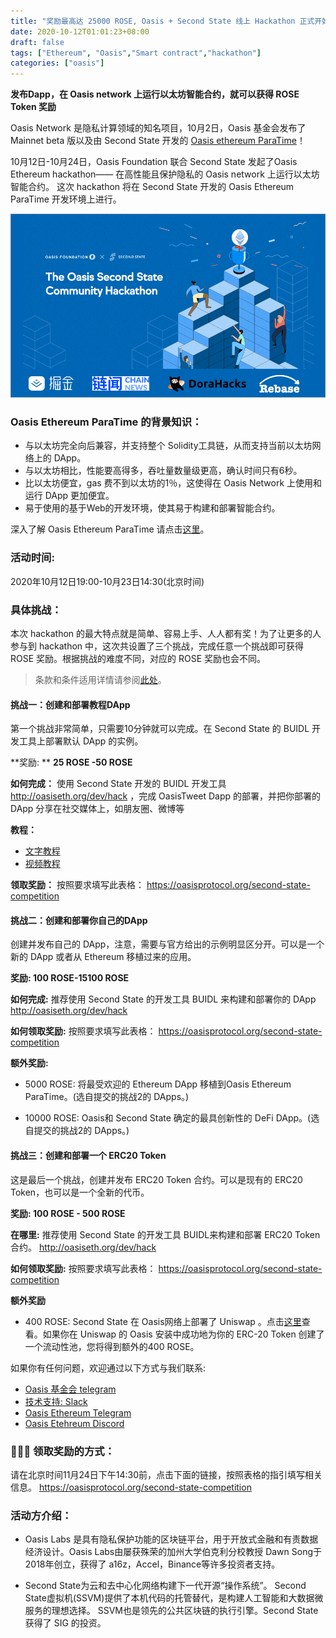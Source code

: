 ```yaml
---
title: "奖励最高达 25000 ROSE, Oasis + Second State 线上 Hackathon 正式开始"
date: 2020-10-12T01:01:23+08:00
draft: false
tags: ["Ethereum", "Oasis","Smart contract","hackathon"]
categories: ["oasis"]
---
```


**发布Dapp，在 Oasis network 上运行以太坊智能合约，就可以获得 ROSE Token 奖励**

Oasis Network 是隐私计算领域的知名项目，10月2日，Oasis 基金会发布了 Mainnet beta 版以及由 Second State 开发的 [Oasis ethereum ParaTime](https://www.oasiseth.org)！

10月12日-10月24日，Oasis Foundation 联合 Second State 发起了Oasis Ethereum hackathon—— 在高性能且保护隐私的 Oasis network 上运行以太坊智能合约。
这次 hackathon 将在 Second State 开发的 Oasis Ethereum ParaTime 开发环境上进行。

![](/images/20201012-hackathon-poster.png)

### Oasis Ethereum ParaTime 的背景知识：


* 与以太坊完全向后兼容，并支持整个 Solidity工具链，从而支持当前以太坊网络上的 DApp。
* 与以太坊相比，性能要高得多，吞吐量数量级更高，确认时间只有6秒。
* 比以太坊便宜，gas 费不到以太坊的1％，这使得在 Oasis Network 上使用和运行 DApp 更加便宜。
* 易于使用的基于Web的开发环境，使其易于构建和部署智能合约。

深入了解 Oasis Ethereum ParaTime 请点击[这里](https://www.oasiseth.org/)。

### 活动时间:
2020年10月12日19:00-10月23日14:30(北京时间)

### 具体挑战：

本次 hackathon 的最大特点就是简单、容易上手、人人都有奖！为了让更多的人参与到 hackathon 中，这次共设置了三个挑战，完成任意一个挑战即可获得 ROSE 奖励。根据挑战的难度不同，对应的 ROSE 奖励也会不同。

> 条款和条件适用详情请参阅[此处](https://oasisprotocol.org/community-cup-tocs)。

#### 挑战一：创建和部署教程DApp
第一个挑战非常简单，只需要10分钟就可以完成。在 Second State 的 BUIDL 开发工具上部署默认 DApp 的实例。

**奖励: **
**25 ROSE -50 ROSE**

**如何完成：**
使用 Second State 开发的 BUIDL 开发工具 http://oasiseth.org/dev/hack ，完成 OasisTweet Dapp 的部署，并把你部署的DApp 分享在社交媒体上，如朋友圈、微博等

**教程：**

* [文字教程](https://xie.infoq.cn/article/4ab93fab1bb7aea6ac1f88fb8)
* [视频教程](https://www.bilibili.com/video/BV1yt4y1v7yb)

**领取奖励：**
按照要求填写此表格： https://oasisprotocol.org/second-state-competition

#### 挑战二：创建和部署你自己的DApp

创建并发布自己的 DApp，注意，需要与官方给出的示例明显区分开。可以是一个新的 DApp 或者从 Ethereum 移植过来的应用。

**奖励: 100 ROSE-15100 ROSE**

**如何完成:**
推荐使用 Second State 的开发工具 BUIDL 来构建和部署你的 DApp
http://oasiseth.org/dev/hack 

**如何领取奖励:**
按照要求填写此表格： https://oasisprotocol.org/second-state-competition

**额外奖励:**

* 5000 ROSE: 将最受欢迎的 Ethereum DApp 移植到Oasis Ethereum ParaTime。(选自提交的挑战2的 DApps。)

* 10000 ROSE: Oasis和 Second State 确定的最具创新性的 DeFi DApp。(选自提交的挑战2的 DApps。)

#### 挑战三：创建和部署一个 ERC20 Token
这是最后一个挑战，创建并发布 ERC20 Token 合约。可以是现有的 ERC20 Token，也可以是一个全新的代币。

**奖励: 100 ROSE - 500 ROSE**

**在哪里:**
推荐使用 Second State 的开发工具 BUIDL来构建和部署 ERC20 Token 合约。
http://oasiseth.org/dev/hack 

**如何领取奖励:**
按照要求填写此表格： https://oasisprotocol.org/second-state-competition

**额外奖励**

* 400 ROSE: Second State 在 Oasis网络上部署了 Uniswap 。点击[这里](http://uniswap.oasiseth.org/)查看。如果你在 Uniswap 的 Oasis 安装中成功地为你的 ERC-20 Token 创建了一个流动性池，您将得到额外的400 ROSE。

如果你有任何问题，欢迎通过以下方式与我们联系:

* [Oasis 基金会 telegram](https://t.me/oasisprotocolcommunity)
* [技术支持: Slack](https://join.slack.com/t/oasiscommunity/shared_invite/enQtNjQ5MTA3NTgyOTkzLWIxNTg1ZWZmOTIwNmQ2MTg1YmU0MzgyMzk3OWM2ZWQ4NTQ0ZDJkNTBmMTdlM2JhODllYjg5YmJkODc2NzgwNTg)
* [Oasis Ethereum Telegram](https://t.me/oasiseth)
* [Oasis Etehreum Discord](https://discord.com/invite/MjxtURG)

### 🦄🦄🦄 领取奖励的方式：
请在北京时间11月24日下午14:30前，点击下面的链接，按照表格的指引填写相关信息。
https://oasisprotocol.org/second-state-competition

### 活动方介绍：

* Oasis Labs 是具有隐私保护功能的区块链平台，用于开放式金融和有责数据经济设计。Oasis Labs由屡获殊荣的加州大学伯克利分校教授 Dawn Song于2018年创立，获得了 a16z，Accel，Binance等许多投资者支持。

* Second State为云和去中心化网络构建下一代开源“操作系统”。 Second State虚拟机(SSVM)提供了本机代码的托管替代，是构建人工智能和大数据微服务的理想选择。 SSVM也是领先的公共区块链的执行引擎。Second State 获得了 SIG 的投资。



